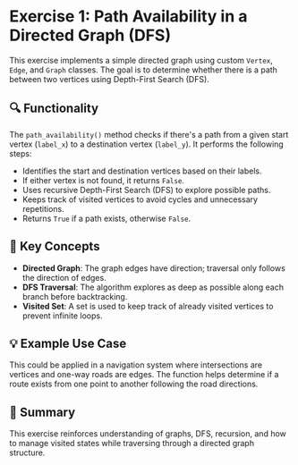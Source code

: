 # Exercise 1: Path Availability in a Directed Graph (DFS)

This exercise implements a simple directed graph using custom `Vertex`, `Edge`, and `Graph` classes. The goal is to determine whether there is a path between two vertices using Depth-First Search (DFS).

## 🔍 Functionality

The `path_availability()` method checks if there's a path from a given start vertex (`label_x`) to a destination vertex (`label_y`). It performs the following steps:

- Identifies the start and destination vertices based on their labels.
- If either vertex is not found, it returns `False`.
- Uses recursive Depth-First Search (DFS) to explore possible paths.
- Keeps track of visited vertices to avoid cycles and unnecessary repetitions.
- Returns `True` if a path exists, otherwise `False`.

## 📌 Key Concepts

- **Directed Graph**: The graph edges have direction; traversal only follows the direction of edges.
- **DFS Traversal**: The algorithm explores as deep as possible along each branch before backtracking.
- **Visited Set**: A set is used to keep track of already visited vertices to prevent infinite loops.

## 💡 Example Use Case

This could be applied in a navigation system where intersections are vertices and one-way roads are edges. The function helps determine if a route exists from one point to another following the road directions.

## 🧠 Summary

This exercise reinforces understanding of graphs, DFS, recursion, and how to manage visited states while traversing through a directed graph structure.
